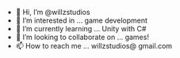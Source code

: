 - 👋 Hi, I’m @willzstudios
- 👀 I’m interested in ... game development
- 🌱 I’m currently learning ... Unity with C#
- 💞️ I’m looking to collaborate on ... games!
- 📫 How to reach me ... willzstudios@ gmail.com

<!---
willzstudios/willzstudios is a ✨ special ✨ repository because its `README.md` (this file) appears on your GitHub profile.
You can click the Preview link to take a look at your changes.
--->
